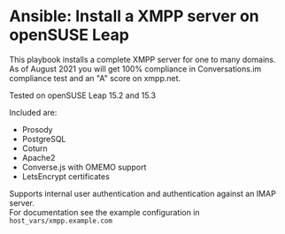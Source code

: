 # Ansible: Install a XMPP server on openSUSE Leap

This playbook installs a complete XMPP server for one to many domains.\
As of August 2021 you will get 100% compliance in Conversations.im compliance test and an "A" score on xmpp.net.

Tested on openSUSE Leap 15.2 and 15.3

Included are:
* Prosody
* PostgreSQL
* Coturn
* Apache2
* Converse.js with OMEMO support
* LetsEncrypt certificates

Supports internal user authentication and authentication against an IMAP server.\
For documentation see the example configuration in `host_vars/xmpp.example.com`
